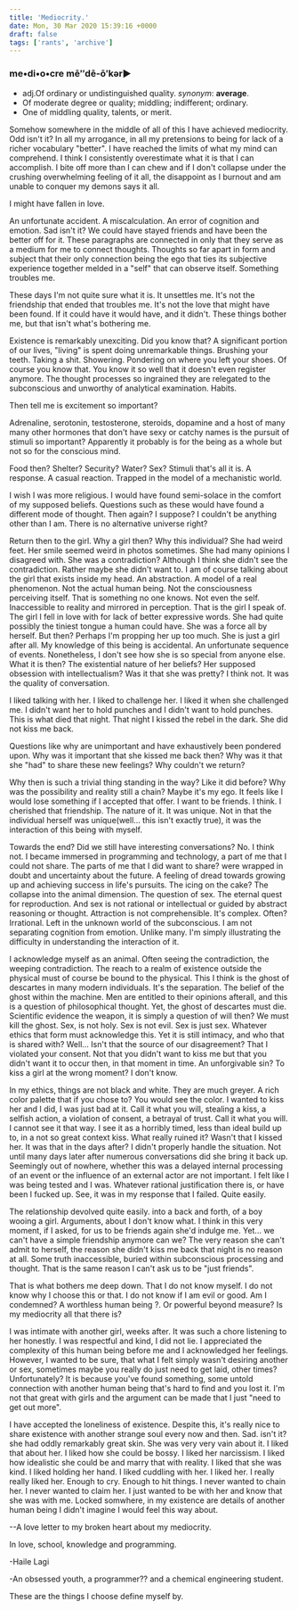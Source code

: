 ```yaml
---
title: 'Mediocrity.'
date: Mon, 30 Mar 2020 15:39:16 +0000
draft: false
tags: ['rants', 'archive']
---
```


### me•di•o•cre mē″dē-ō′kər►

*   adj.Of ordinary or undistinguished quality. _synonym_: **average**.
*   Of moderate degree or quality; middling; indifferent; ordinary.
*   One of middling quality, talents, or merit.

Somehow somewhere in the middle of all of this I have achieved mediocrity. Odd isn't it? In all my arrogance, in all my pretensions to being for lack of a richer vocabulary "better". I have reached the limits of what my mind can comprehend. I think I consistently overestimate what it is that I can accomplish. I bite off more than I can chew and if I don't collapse under the crushing overwhelming feeling of it all, the disappoint as I burnout and am unable to conquer my demons says it all.

I might have fallen in love.

An unfortunate accident. A miscalculation. An error of cognition and emotion. Sad isn't it? We could have stayed friends and have been the better off for it. These paragraphs are connected in only that they serve as a medium for me to connect thoughts. Thoughts so far apart in form and subject that their only connection being the ego that ties its subjective experience together melded in a "self" that can observe itself. Something troubles me.

These days I'm not quite sure what it is. It unsettles me. It's not the friendship that ended that troubles me. It's not the love that might have been found. If it could have it would have, and it didn't. These things bother me, but that isn't what's bothering me.

Existence is remarkably unexciting. Did you know that? A significant portion of our lives, "living" is spent doing unremarkable things. Brushing your teeth. Taking a shit. Showering. Pondering on where you left your shoes. Of course you know that. You know it so well that it doesn't even register anymore. The thought processes so ingrained they are relegated to the subconscious and unworthy of analytical examination. Habits.

Then tell me is excitement so important?

Adrenaline, serotonin, testosterone, steroids, dopamine and a host of many many other hormones that don't have sexy or catchy names is the pursuit of stimuli so important? Apparently it probably is for the being as a whole but not so for the conscious mind.

Food then? Shelter? Security? Water? Sex? Stimuli that's all it is. A response. A casual reaction. Trapped in the model of a mechanistic world.

I wish I was more religious. I would have found semi-solace in the comfort of my supposed beliefs. Questions such as these would have found a different mode of thought. Then again? I suppose? I couldn't be anything other than I am. There is no alternative universe right?

Return then to the girl. Why a girl then? Why this individual? She had weird feet. Her smile seemed weird in photos sometimes. She had many opinions I disagreed with. She was a contradiction? Although I think she didn't see the contradiction. Rather maybe she didn't want to. I am of course talking about the girl that exists inside my head. An abstraction. A model of a real phenomenon. Not the actual human being. Not the consciousness perceiving itself. That is something no one knows. Not even the self. Inaccessible to reality and mirrored in perception. That is the girl I speak of. The girl I fell in love with for lack of better expressive words. She had quite possibly the tiniest tongue a human could have. She was a force all by herself. But then? Perhaps I'm propping her up too much. She is just a girl after all. My knowledge of this being is accidental. An unfortunate sequence of events. Nonetheless, I don't see how she is so special from anyone else. What it is then? The existential nature of her beliefs? Her supposed obsession with intellectualism? Was it that she was pretty? I think not. It was the quality of conversation.

I liked talking with her. I liked to challenge her. I liked it when she challenged me. I didn't want her to hold punches and I didn't want to hold punches. This is what died that night. That night I kissed the rebel in the dark. She did not kiss me back.

Questions like why are unimportant and have exhaustively been pondered upon. Why was it important that she kissed me back then? Why was it that she "had" to share these new feelings? Why couldn't we return?

Why then is such a trivial thing standing in the way? Like it did before? Why was the possibility and reality still a chain? Maybe it's my ego. It feels like I would lose something if I accepted that offer. I want to be friends. I think. I cherished that friendship. The nature of it. It was unique. Not in that the individual herself was unique(well... this isn't exactly true), it was the interaction of this being with myself.

Towards the end? Did we still have interesting conversations? No. I think not. I became immersed in programming and technology, a part of me that I could not share. The parts of me that I did want to share? were wrapped in doubt and uncertainty about the future. A feeling of dread towards growing up and achieving success in life's pursuits. The icing on the cake? The collapse into the animal dimension. The question of sex. The eternal quest for reproduction. And sex is not rational or intellectual or guided by abstract reasoning or thought. Attraction is not comprehensible. It's complex. Often? Irrational. Left in the unknown world of the subconscious. I am not separating cognition from emotion. Unlike many. I'm simply illustrating the difficulty in understanding the interaction of it.

I acknowledge myself as an animal. Often seeing the contradiction, the weeping contradiction. The reach to a realm of existence outside the physical must of course be bound to the physical. This I think is the ghost of descartes in many modern individuals. It's the separation. The belief of the ghost within the machine. Men are entitled to their opinions afterall, and this is a question of philosophical thought. Yet, the ghost of descartes must die. Scientific evidence the weapon, it is simply a question of will then? We must kill the ghost. Sex, is not holy. Sex is not evil. Sex is just sex. Whatever ethics that form must acknowledge this. Yet it is still intimacy, and who that is shared with? Well... Isn't that the source of our disagreement? That I violated your consent. Not that you didn't want to kiss me but that you didn't want it to occur then, in that moment in time. An unforgivable sin? To kiss a girl at the wrong moment? I don't know.

In my ethics, things are not black and white. They are much greyer. A rich color palette that if you chose to? You would see the color. I wanted to kiss her and I did, I was just bad at it. Call it what you will, stealing a kiss, a selfish action, a violation of consent, a betrayal of trust. Call it what you will. I cannot see it that way. I see it as a horribly timed, less than ideal build up to, in a not so great context kiss. What really ruined it? Wasn't that I kissed her. It was that in the days after? I didn't properly handle the situation. Not until many days later after numerous conversations did she bring it back up. Seemingly out of nowhere, whether this was a delayed internal processing of an event or the influence of an external actor are not important. I felt like I was being tested and I was. Whatever rational justification there is, or have been I fucked up. See, it was in my response that I failed. Quite easily.

The relationship devolved quite easily. into a back and forth, of a boy wooing a girl. Arguments, about I don't know what. I think in this very moment, if I asked, for us to be friends again she'd indulge me. Yet... we can't have a simple friendship anymore can we? The very reason she can't admit to herself, the reason she didn't kiss me back that night is no reason at all. Some truth inaccessible, buried within subconscious processing and thought. That is the same reason I can't ask us to be "just friends".

That is what bothers me deep down. That I do not know myself. I do not know why I choose this or that. I do not know if I am evil or good. Am I condemned? A worthless human being ?. Or powerful beyond measure? Is my mediocrity all that there is?

I was intimate with another girl, weeks after. It was such a chore listening to her honestly. I was respectful and kind, I did not lie. I appreciated the complexity of this human being before me and I acknowledged her feelings. However, I wanted to be sure, that what I felt simply wasn't desiring another or sex, sometimes maybe you really do just need to get laid, other times? Unfortunately? It is because you've found something, some untold connection with another human being that's hard to find and you lost it. I'm not that great with girls and the argument can be made that I just "need to get out more".

I have accepted the loneliness of existence. Despite this, it's really nice to share existence with another strange soul every now and then. Sad. isn't it? she had oddly remarkably great skin. She was very very vain about it. I liked that about her. I liked how she could be bossy. I liked her narcissism. I liked how idealistic she could be and marry that with reality. I liked that she was kind. I liked holding her hand. I liked cuddling with her. I liked her. I really really liked her. Enough to cry. Enough to hit things. I never wanted to chain her. I never wanted to claim her. I just wanted to be with her and know that she was with me. Locked somwhere, in my existence are details of another human being I didn't imagine I would feel this way about.

\--A love letter to my broken heart about my mediocrity.

In love, school, knowledge and programming.

\-Haile Lagi

\-An obsessed youth, a programmer?? and a chemical engineering student.

These are the things I choose define myself by.